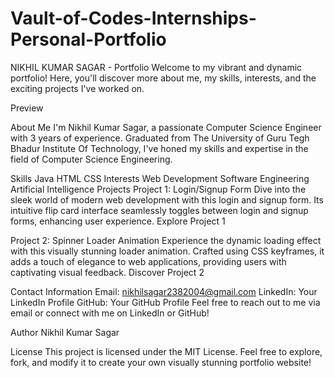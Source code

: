 # Vault-of-Codes-Internships-Personal-Portfolio


NIKHIL KUMAR SAGAR - Portfolio
Welcome to my vibrant and dynamic portfolio! Here, you'll discover more about me, my skills, interests, and the exciting projects I've worked on.

Preview

About Me
I'm Nikhil Kumar Sagar, a passionate Computer Science Engineer with 3 years of experience. Graduated from The University of Guru Tegh Bhadur Institute Of Technology, I've honed my skills and expertise in the field of Computer Science Engineering.

Skills
Java
HTML
CSS
Interests
Web Development
Software Engineering
Artificial Intelligence
Projects
Project 1: Login/Signup Form
Dive into the sleek world of modern web development with this login and signup form. Its intuitive flip card interface seamlessly toggles between login and signup forms, enhancing user experience. Explore Project 1

Project 2: Spinner Loader Animation
Experience the dynamic loading effect with this visually stunning loader animation. Crafted using CSS keyframes, it adds a touch of elegance to web applications, providing users with captivating visual feedback. Discover Project 2

Contact Information
Email: nikhilsagar2382004@gmail.com
LinkedIn: Your LinkedIn Profile
GitHub: Your GitHub Profile
Feel free to reach out to me via email or connect with me on LinkedIn or GitHub!

Author
Nikhil Kumar Sagar

License
This project is licensed under the MIT License. Feel free to explore, fork, and modify it to create your own visually stunning portfolio website!
